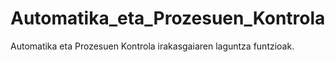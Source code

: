 # Automatika_eta_Prozesuen_Kontrola
Automatika eta Prozesuen Kontrola irakasgaiaren laguntza funtzioak.
